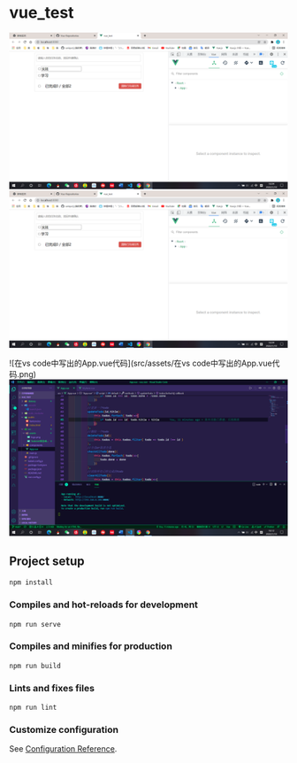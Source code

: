# vue_test
![TodoList项目成功构建运行](src/assets/TodoList项目成功构建运行.png)
![TodoList项目成功构建运行](https://github.com/weiqsctj/TodoList/blob/main/src/assets/TodoList%E9%A1%B9%E7%9B%AE%E6%88%90%E5%8A%9F%E6%9E%84%E5%BB%BA%E8%BF%90%E8%A1%8C.png)

![在vs code中写出的App.vue代码](src/assets/在vs code中写出的App.vue代码.png)
![在vs code中写出的App.vue代码](https://github.com/weiqsctj/TodoList/blob/main/src/assets/%E5%9C%A8vs%20code%E4%B8%AD%E5%86%99%E5%87%BA%E7%9A%84App.vue%E4%BB%A3%E7%A0%81.png)
## Project setup
```
npm install
```

### Compiles and hot-reloads for development
```
npm run serve
```

### Compiles and minifies for production
```
npm run build
```
### Lints and fixes files
```
npm run lint
```
### Customize configuration
See [Configuration Reference](https://cli.vuejs.org/config/).
